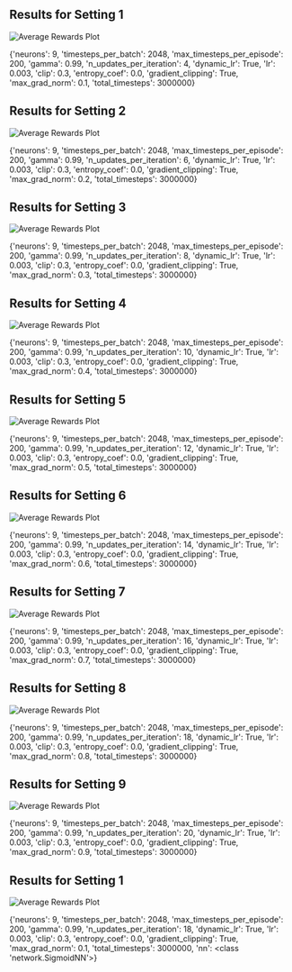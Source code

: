 ## Results for Setting 1
![Average Rewards Plot](/home/benedikt/PycharmProjects/nn_verification/pendelum/neural_network/network_code/PPO/training_docs/updates_per_Iteration/graph1.png)

{'neurons': 9, 'timesteps_per_batch': 2048, 'max_timesteps_per_episode': 200, 'gamma': 0.99, 'n_updates_per_iteration': 4, 'dynamic_lr': True, 'lr': 0.003, 'clip': 0.3, 'entropy_coef': 0.0, 'gradient_clipping': True, 'max_grad_norm': 0.1, 'total_timesteps': 3000000}

## Results for Setting 2
![Average Rewards Plot](/home/benedikt/PycharmProjects/nn_verification/pendelum/neural_network/network_code/PPO/training_docs/updates_per_Iteration/graph2.png)

{'neurons': 9, 'timesteps_per_batch': 2048, 'max_timesteps_per_episode': 200, 'gamma': 0.99, 'n_updates_per_iteration': 6, 'dynamic_lr': True, 'lr': 0.003, 'clip': 0.3, 'entropy_coef': 0.0, 'gradient_clipping': True, 'max_grad_norm': 0.2, 'total_timesteps': 3000000}

## Results for Setting 3
![Average Rewards Plot](/home/benedikt/PycharmProjects/nn_verification/pendelum/neural_network/network_code/PPO/training_docs/updates_per_Iteration/graph3.png)

{'neurons': 9, 'timesteps_per_batch': 2048, 'max_timesteps_per_episode': 200, 'gamma': 0.99, 'n_updates_per_iteration': 8, 'dynamic_lr': True, 'lr': 0.003, 'clip': 0.3, 'entropy_coef': 0.0, 'gradient_clipping': True, 'max_grad_norm': 0.3, 'total_timesteps': 3000000}

## Results for Setting 4
![Average Rewards Plot](/home/benedikt/PycharmProjects/nn_verification/pendelum/neural_network/network_code/PPO/training_docs/updates_per_Iteration/graph4.png)

{'neurons': 9, 'timesteps_per_batch': 2048, 'max_timesteps_per_episode': 200, 'gamma': 0.99, 'n_updates_per_iteration': 10, 'dynamic_lr': True, 'lr': 0.003, 'clip': 0.3, 'entropy_coef': 0.0, 'gradient_clipping': True, 'max_grad_norm': 0.4, 'total_timesteps': 3000000}

## Results for Setting 5
![Average Rewards Plot](/home/benedikt/PycharmProjects/nn_verification/pendelum/neural_network/network_code/PPO/training_docs/updates_per_Iteration/graph5.png)

{'neurons': 9, 'timesteps_per_batch': 2048, 'max_timesteps_per_episode': 200, 'gamma': 0.99, 'n_updates_per_iteration': 12, 'dynamic_lr': True, 'lr': 0.003, 'clip': 0.3, 'entropy_coef': 0.0, 'gradient_clipping': True, 'max_grad_norm': 0.5, 'total_timesteps': 3000000}

## Results for Setting 6
![Average Rewards Plot](/home/benedikt/PycharmProjects/nn_verification/pendelum/neural_network/network_code/PPO/training_docs/updates_per_Iteration/graph6.png)

{'neurons': 9, 'timesteps_per_batch': 2048, 'max_timesteps_per_episode': 200, 'gamma': 0.99, 'n_updates_per_iteration': 14, 'dynamic_lr': True, 'lr': 0.003, 'clip': 0.3, 'entropy_coef': 0.0, 'gradient_clipping': True, 'max_grad_norm': 0.6, 'total_timesteps': 3000000}

## Results for Setting 7
![Average Rewards Plot](/home/benedikt/PycharmProjects/nn_verification/pendelum/neural_network/network_code/PPO/training_docs/updates_per_Iteration/graph7.png)

{'neurons': 9, 'timesteps_per_batch': 2048, 'max_timesteps_per_episode': 200, 'gamma': 0.99, 'n_updates_per_iteration': 16, 'dynamic_lr': True, 'lr': 0.003, 'clip': 0.3, 'entropy_coef': 0.0, 'gradient_clipping': True, 'max_grad_norm': 0.7, 'total_timesteps': 3000000}

## Results for Setting 8
![Average Rewards Plot](/home/benedikt/PycharmProjects/nn_verification/pendelum/neural_network/network_code/PPO/training_docs/updates_per_Iteration/graph8.png)

{'neurons': 9, 'timesteps_per_batch': 2048, 'max_timesteps_per_episode': 200, 'gamma': 0.99, 'n_updates_per_iteration': 18, 'dynamic_lr': True, 'lr': 0.003, 'clip': 0.3, 'entropy_coef': 0.0, 'gradient_clipping': True, 'max_grad_norm': 0.8, 'total_timesteps': 3000000}

## Results for Setting 9
![Average Rewards Plot](/home/benedikt/PycharmProjects/nn_verification/pendelum/neural_network/network_code/PPO/training_docs/updates_per_Iteration/graph9.png)

{'neurons': 9, 'timesteps_per_batch': 2048, 'max_timesteps_per_episode': 200, 'gamma': 0.99, 'n_updates_per_iteration': 20, 'dynamic_lr': True, 'lr': 0.003, 'clip': 0.3, 'entropy_coef': 0.0, 'gradient_clipping': True, 'max_grad_norm': 0.9, 'total_timesteps': 3000000}

## Results for Setting 1
![Average Rewards Plot](/home/benedikt/PycharmProjects/nn_verification/pendelum/neural_network/network_code/PPO/training_docs/updates_per_Iteration/graph1.png)

{'neurons': 9, 'timesteps_per_batch': 2048, 'max_timesteps_per_episode': 200, 'gamma': 0.99, 'n_updates_per_iteration': 18, 'dynamic_lr': True, 'lr': 0.003, 'clip': 0.3, 'entropy_coef': 0.0, 'gradient_clipping': True, 'max_grad_norm': 0.1, 'total_timesteps': 3000000, 'nn': <class 'network.SigmoidNN'>}

